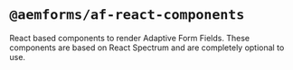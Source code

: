 # `@aemforms/af-react-components`

React based components to render Adaptive Form Fields. These components are based on React Spectrum and
are completely optional to use.
